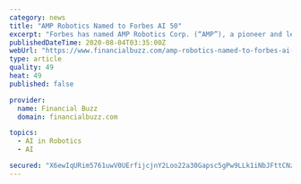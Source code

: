 ```yaml
---
category: news
title: "AMP Robotics Named to Forbes AI 50"
excerpt: "Forbes has named AMP Robotics Corp. (“AMP”), a pioneer and leader in artificial intelligence (AI) and robotics for the recycling industry, one of America’s most promising AI companies. The publication’s annual “AI 50” list distinguishes private,"
publishedDateTime: 2020-08-04T03:35:00Z
webUrl: "https://www.financialbuzz.com/amp-robotics-named-to-forbes-ai-50/"
type: article
quality: 49
heat: 49
published: false

provider:
  name: Financial Buzz
  domain: financialbuzz.com

topics:
  - AI in Robotics
  - AI

secured: "X6ewIqURim5761uwV0UErfijcjnY2Loo22a30Gapsc5gPw9LLk1iNbJFttCNzMkfAeRIXgK8nGFr3jGU1/69hqFWP0ezw+Fkv3NRXj5s+GnrT3jbp22RBhECwhA90vbDZS/q+LH0UAu/oZ3wcgY9IRl+aSI0ze437g2IMnkuRmquVbh4Tv+9pMCHzcGODwX8crmGLRdeJdoJZiwpFtfxpD5TbrVPq/XYr/Md+ky4ZMD3C8pX8QDAUGcq1rUkQ7G8ZHgWNiZuhYPK0eTPn3vJjJjAh+m0MHuET9knD+h+u299IljwsTldRtmesNG7obPTFlRcgegUahBPPSp6XYUjDA==;JjpbqqTyXmKgHqKkk+CrUA=="
---
```


